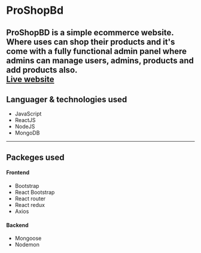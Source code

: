 # **ProShopBd**

ProShopBD is a simple ecommerce website. Where uses can shop their products and it's come with a fully functional admin panel where admins can manage users, admins, products and add products also.
<br />
[Live website](proshopbd.herokuapp.com)
---

## **Languager & technologies used**
* JavaScript
* ReactJS
* NodeJS
* MongoDB
---

## **Packeges used**
#### Frontend
* Bootstrap
* React Bootstrap
* React router
* React redux
* Axios

#### Backend
* Mongoose
* Nodemon
